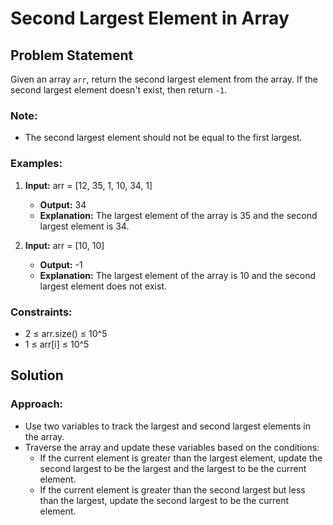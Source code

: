 # Second Largest Element in Array

## Problem Statement

Given an array `arr`, return the second largest element from the array. If the second largest element doesn't exist, then return `-1`.

### Note:
- The second largest element should not be equal to the first largest.

### Examples:

1. **Input:** arr = [12, 35, 1, 10, 34, 1]
   - **Output:** 34
   - **Explanation:** The largest element of the array is 35 and the second largest element is 34.

2. **Input:** arr = [10, 10]
   - **Output:** -1
   - **Explanation:** The largest element of the array is 10 and the second largest element does not exist.

### Constraints:
- 2 ≤ arr.size() ≤ 10^5
- 1 ≤ arr[i] ≤ 10^5

## Solution

### Approach:
- Use two variables to track the largest and second largest elements in the array.
- Traverse the array and update these variables based on the conditions:
  - If the current element is greater than the largest element, update the second largest to be the largest and the largest to be the current element.
  - If the current element is greater than the second largest but less than the largest, update the second largest to be the current element.